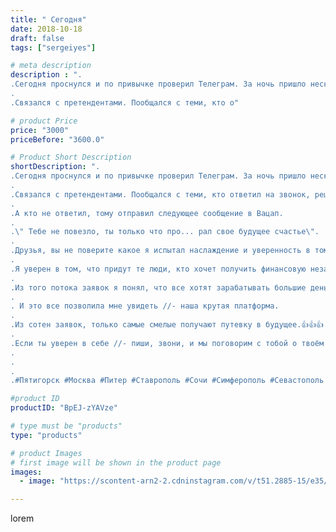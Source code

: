 ```yaml
---
title: " Сегодня"
date: 2018-10-18
draft: false
tags: ["sergeiyes"]

# meta description
description : ".
.Сегодня проснулся и по привычке проверил Телеграм. За ночь пришло несколько заявок. Это просто трешь🚀👍🔥.
.
.Связался с претендентами. Пообщался с теми, кто о"

# product Price
price: "3000"
priceBefore: "3600.0"

# Product Short Description
shortDescription: ".
.Сегодня проснулся и по привычке проверил Телеграм. За ночь пришло несколько заявок. Это просто трешь🚀👍🔥.
.
.Связался с претендентами. Пообщался с теми, кто ответил на звонок, решили заняться вместе построением бизнеса.
.
.А кто не ответил, тому отправил следующее сообщение в Вацап.
.
.\" Тебе не повезло, ты только что про... рал свое будущее счастье\".
.
.Друзья, вы не поверите какое я испытал наслаждение и уверенность в том, что наш бизнес лучший.
.
.Я уверен в том, что придут те люди, кто хочет получить финансовую независимость.
.
.Из того потока заявок я понял, что все хотят зарабатывать большие деньги, но не каждому дано быть финансовонезависимым..
.
. И это все позволила мне увидеть //- наша крутая платформа.
.
.Из сотен заявок, только самые смелые получают путевку в будущее.👍👍👍.
.
.Если ты уверен в себе //- пиши, звони, и мы поговорим с тобой о твоём будущем.👋
.
.
.
.#Пятигорск #Москва #Питер #Ставрополь #Сочи #Симферополь #Севастополь #Анапа  #Железноводск #Кисловодск #бизнес #Ростовнадону #gruppazahvata #крым #sergeystar  #инстазбк #красиваяосень"

#product ID
productID: "BpEJ-zYAVze"

# type must be "products"
type: "products"

# product Images
# first image will be shown in the product page
images:
  - image: "https://scontent-arn2-2.cdninstagram.com/v/t51.2885-15/e35/42995747_498143774006852_8854692897658054879_n.jpg?tp=1&_nc_ht=scontent-arn2-2.cdninstagram.com&_nc_cat=108&_nc_ohc=S9PXHuLVQZIAX_epG5V&ccb=7-4&oh=ecd28d07519fa9a06409c53a20454ea5&oe=60853BF8&_nc_sid=86f79a&ig_cache_key=MTg5MjY4MTY0MTU5MjE4NDAzMA%3D%3D.2-ccb7-4"

---
```

lorem
